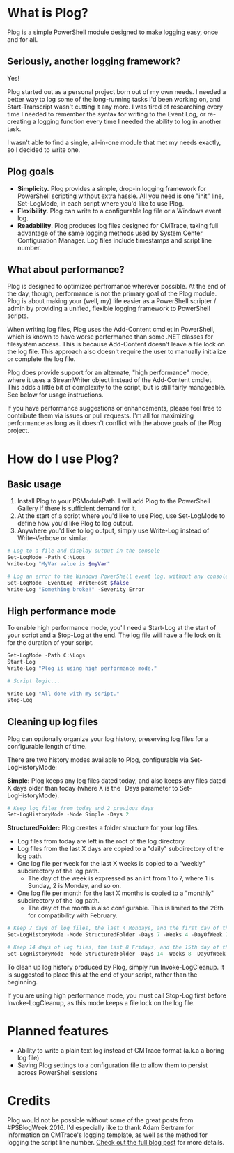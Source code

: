 # What is Plog?

Plog is a simple PowerShell module designed to make logging easy, once and for all.

## Seriously, another logging framework?

Yes!

Plog started out as a personal project born out of my own needs. I needed a better way to log some of the long-running tasks I'd been working on, and Start-Transcript wasn't cutting it any more.  I was tired of researching every time I needed to remember the syntax for writing to the Event Log, or re-creating a logging function every time I needed the ability to log in another task. 

I wasn't able to find a single, all-in-one module that met my needs exactly, so I decided to write one.

## Plog goals

* **Simplicity.** Plog provides a simple, drop-in logging framework for PowerShell scripting without extra hassle. All you need is one "init" line, Set-LogMode, in each script where you'd like to use Plog.
* **Flexibility.** Plog can write to a configurable log file or a Windows event log.
* **Readability**. Plog produces log files designed for CMTrace, taking full advantage of the same logging methods used by System Center Configuration Manager. Log files include timestamps and script line number.

## What about performance?

Plog is designed to optimizee perfromance wherever possible. At the end of the day, though, performance is not the primary goal of the Plog module. Plog is about making your (well, my) life easier as a PowerShell scripter / admin by providing a unified, flexible logging framework to PowerShell scripts.

When writing log files, Plog uses the Add-Content cmdlet in PowerShell, which is known to have worse perfermance than some .NET classes for filesystem access. This is because Add-Content doesn't leave a file lock on the log file. This approach also doesn't require the user to manually initialize or complete the log file.

Plog does provide support for an alternate, "high performance" mode, where it uses a StreamWriter object instead of the Add-Content cmdlet. This adds a little bit of complexity to the script, but is still fairly manageable. See below for usage instructions.

If you have performance suggestions or enhancements, please feel free to contribute them via issues or pull requests. I'm all for maximizing performance as long as it doesn't conflict with the above goals of the Plog project.

# How do I use Plog?

## Basic usage

1. Install Plog to your PSModulePath. I will add Plog to the PowerShell Gallery if there is sufficient demand for it.
2. At the start of a script where you'd like to use Plog, use Set-LogMode to define how you'd like Plog to log output.
3. Anywhere you'd like to log output, simply use Write-Log instead of Write-Verbose or similar.

```powershell
# Log to a file and display output in the console
Set-LogMode -Path C:\Logs
Write-Log "MyVar value is $myVar"
```

```powershell
# Log an error to the Windows PowerShell event log, without any console output
Set-LogMode -EventLog -WriteHost $false
Write-Log "Something broke!" -Severity Error
```

## High performance mode

To enable high performance mode, you'll need a Start-Log at the start of your script and a Stop-Log at the end. The log file will have a file lock on it for the duration of your script.

```powershell
Set-LogMode -Path C:\Logs
Start-Log
Write-Log "Plog is using high performance mode."

# Script logic...

Write-Log "All done with my script."
Stop-Log
```

## Cleaning up log files

Plog can optionally organize your log history, preserving log files for a configurable length of time.

There are two history modes available to Plog, configurable via Set-LogHistoryMode:

**Simple:** Plog keeps any log files dated today, and also keeps any files dated X days older than today (where X is the -Days parameter to Set-LogHistoryMode).

```powershell
# Keep log files from today and 2 previous days
Set-LogHistoryMode -Mode Simple -Days 2
```

**StructuredFolder:** Plog creates a folder structure for your log files.

* Log files from today are left in the root of the log directory.
* Log files from the last X days are copied to a "daily" subdirectory of the log path.
* One log file per week for the last X weeks is copied to a "weekly" subdirectory of the log path.
  * The day of the week is expressed as an int from 1 to 7, where 1 is Sunday, 2 is Monday, and so on.
* One log file per month for the last X months is copied to a "monthly" subdirectory of the log path.
  * The day of the month is also configurable. This is limited to the 28th for compatibility with February.

```powershell
# Keep 7 days of log files, the last 4 Mondays, and the first day of the last 3 months
Set-LogHistoryMode -Mode StructuredFolder -Days 7 -Weeks 4 -DayOfWeek 2 -Months 3 -DayOfMonth 1

# Keep 14 days of log files, the last 8 Fridays, and the 15th day of the last 6 months
Set-LogHistoryMode -Mode StructuredFolder -Days 14 -Weeks 8 -DayOfWeek 6 -Months 6 -DayOfMonth 15
```

To clean up log history produced by Plog, simply run Invoke-LogCleanup. It is suggested to place this at the end of your script, rather than the beginning.

If you are using high performance mode, you must call Stop-Log first before Invoke-LogCleanup, as this mode keeps a file lock on the log file.

# Planned features

* Ability to write a plain text log instead of CMTrace format (a.k.a a boring log file)
* Saving Plog settings to a configuration file to allow them to persist across PowerShell sessions

# Credits

Plog would not be possible without some of the great posts from #PSBlogWeek 2016. I'd especially like to thank Adam Bertram for information on CMTrace's logging template, as well as the method for logging the script line number. [Check out the full blog post](http://www.adamtheautomator.com/building-logs-for-cmtrace-powershell/) for more details.
